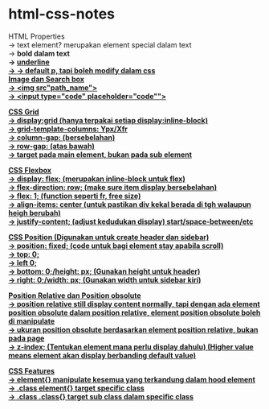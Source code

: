 # html-css-notes
HTML Properties\
-> text element? merupakan element special dalam text\
-> <strong> bold dalam text\
-> <u> underline\
-> <span> -> default p, tapi boleh modify dalam css\
Image dan Search box\
-> <img src"path_name">\
-> <input type="code" placeholder="code"">

CSS Grid\
-> display:grid (hanya terpakai setiap display:inline-block)\
-> grid-template-columns: Ypx/Xfr\
-> column-gap: (bersebelahan)\
-> row-gap: (atas bawah)\
-> target pada main element, bukan pada sub element

CSS Flexbox\
-> display: flex; (merupakan inline-block untuk flex)\
-> flex-direction: row; (make sure item display bersebelahan)\
-> flex: 1; (function seperti fr, free size)\
-> align-items: center (untuk pastikan div kekal berada di tgh walaupun heigh berubah)\
-> justify-content; (adjust kedudukan display) start/space-between/etc

CSS Position (Digunakan untuk create header dan sidebar)\
-> position: fixed; (code untuk bagi element stay apabila scroll)\
-> top: 0;\
-> left 0;\
-> bottom: 0;/height: px; (Gunakan height untuk header)\
-> right: 0;/width: px; (Gunakan width untuk sidebar kiri)

Position Relative dan Position obsolute\
-> position relative still display content normally, tapi dengan ada element position obsolute dalam position relative, element position obsolute boleh di manipulate\
-> ukuran position obsolute berdasarkan element position relative, bukan pada page\
-> z-index; (Tentukan element mana perlu display dahulu) (Higher value means element akan display berbanding default value)

CSS Features\
-> element{} manipulate kesemua yang terkandung dalam hood element\
-> .class element{} target specific class\
-> .class .class{} target sub class dalam specific class
